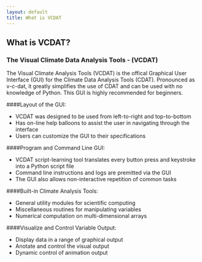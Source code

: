 ```yaml
---
layout: default
title: What is VCDAT 
---
```


##  What is VCDAT?
###   The Visual Climate Data Analysis Tools - (VCDAT)    
  
The Visual Climate Analysis Tools (VCDAT) is the offical Graphical User
Interface (GUI) for the Climate Data Analysis Tools (CDAT). Pronounced as
v-c-dat, it greatly simplifies the use of CDAT and can be used with no
knowledge of Python. This GUI is highly recommended for beginners.  
  
####Layout of the GUI:  

* VCDAT was designed to be used from left-to-right and top-to-bottom 
* Has on-line help balloons to assist the user in navigating through the interface 
* Users can customize the GUI to their specifications   

####Program and Command Line GUI:  

* VCDAT script-learning tool translates every button press and keystroke into a Python script file 
* Command line instructions and logs are premitted via the GUI 
* The GUI also allows non-interactive repetition of common tasks 

####Built-in Climate Analysis Tools:  

* General utility modules for scientific computing 
* Miscellaneous routines for manipulating variables 
* Numerical computation on multi-dimensional arrays 

####Visualize and Control Variable Output:  

* Display data in a range of graphical output 
* Anotate and control the visual output 
* Dynamic control of animation output 
